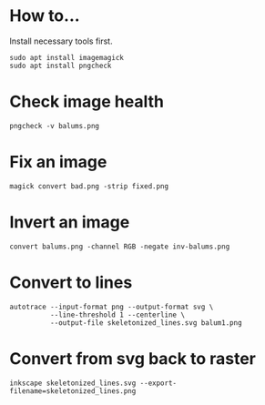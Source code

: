 # How to...

Install necessary tools first.

~~~
sudo apt install imagemagick
sudo apt install pngcheck
~~~

# Check image health

`pngcheck -v balums.png`

# Fix an image

`magick convert bad.png -strip fixed.png`

# Invert an image

`convert balums.png -channel RGB -negate inv-balums.png`

# Convert to lines

~~~
autotrace --input-format png --output-format svg \
          --line-threshold 1 --centerline \
          --output-file skeletonized_lines.svg balum1.png
~~~

# Convert from svg back to raster

`inkscape skeletonized_lines.svg --export-filename=skeletonized_lines.png`